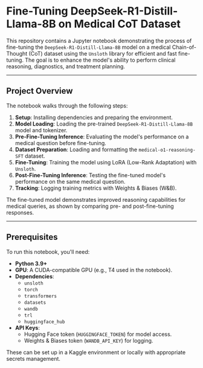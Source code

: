 # Fine-Tuning DeepSeek-R1-Distill-Llama-8B on Medical CoT Dataset

This repository contains a Jupyter notebook demonstrating the process of fine-tuning the `DeepSeek-R1-Distill-Llama-8B` model on a medical Chain-of-Thought (CoT) dataset using the `Unsloth` library for efficient and fast fine-tuning. The goal is to enhance the model's ability to perform clinical reasoning, diagnostics, and treatment planning.

---

## Project Overview

The notebook walks through the following steps:

1. **Setup**: Installing dependencies and preparing the environment.
2. **Model Loading**: Loading the pre-trained `DeepSeek-R1-Distill-Llama-8B` model and tokenizer.
3. **Pre-Fine-Tuning Inference**: Evaluating the model's performance on a medical question before fine-tuning.
4. **Dataset Preparation**: Loading and formatting the `medical-o1-reasoning-SFT` dataset.
5. **Fine-Tuning**: Training the model using LoRA (Low-Rank Adaptation) with `Unsloth`.
6. **Post-Fine-Tuning Inference**: Testing the fine-tuned model's performance on the same medical question.
7. **Tracking**: Logging training metrics with Weights & Biases (W&B).

The fine-tuned model demonstrates improved reasoning capabilities for medical queries, as shown by comparing pre- and post-fine-tuning responses.

---

## Prerequisites

To run this notebook, you'll need:

- **Python 3.9+**
- **GPU**: A CUDA-compatible GPU (e.g., T4 used in the notebook).
- **Dependencies**:
  - `unsloth`
  - `torch`
  - `transformers`
  - `datasets`
  - `wandb`
  - `trl`
  - `huggingface_hub`
- **API Keys**:
  - Hugging Face token (`HUGGINGFACE_TOKEN`) for model access.
  - Weights & Biases token (`WANDB_API_KEY`) for logging.

These can be set up in a Kaggle environment or locally with appropriate secrets management.
